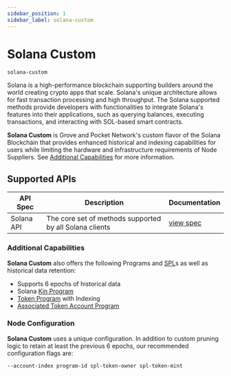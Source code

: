 ```yaml
---
sidebar_position: 1
sidebar_label: solana-custom
---
```


# Solana Custom

`solana-custom`

Solana is a high-performance blockchain supporting builders around the world creating crypto apps that scale. Solana's unique architecture allows for fast transaction processing and high throughput. The Solana supported methods provide developers with functionalities to integrate Solana's features into their applications, such as querying balances, executing transactions, and interacting with SOL-based smart contracts.

**Solana Custom** is Grove and Pocket Network's custom flavor of the Solana Blockchain that provides enhanced historical and indexing capabilities for users while limiting the hardware and infrastructure requirements of Node Suppliers. See [Additional Capabilities](#additional-capabilities) for more information.

## Supported APIs

| API Spec   | Description                                             | Documentation                  |
| ---------- | ------------------------------------------------------- | ------------------------------ |
| Solana API | The core set of methods supported by all Solana clients | [view spec](../specs/core-api) |

### Additional Capabilities

**Solana Custom** also offers the following Programs and [SPL](https://spl.solana.com/)s as well as historical data retention:

- Supports 6 epochs of historical data
- Solana [Kin Program](https://solana.com/ecosystem/kin)
- [Token Program](https://spl.solana.com/token) with Indexing
- [Associated Token Account Program](https://spl.solana.com/associated-token-account)

### Node Configuration

**Solana Custom** uses a unique configuration. In addition to custom pruning logic to retain at least the previous 6 epochs, our recommended configuration flags are:

```
--account-index program-id spl-token-owner spl-token-mint
```
